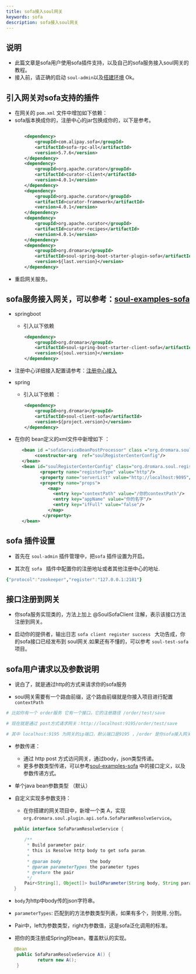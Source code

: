 ```yaml
---
title: sofa接入soul网关
keywords: sofa
description: sofa接入soul网关
---
```


## 说明

* 此篇文章是sofa用户使用sofa插件支持，以及自己的sofa服务接入soul网关的教程。
* 接入前，请正确的启动 `soul-admin`以及[搭建环境](../soul-set-up) Ok。

## 引入网关对sofa支持的插件

* 在网关的 `pom.xml` 文件中增加如下依赖：
* sofa版本换成你的，注册中心的jar包换成你的，以下是参考。

 ```xml

	    <dependency>
            <groupId>com.alipay.sofa</groupId>
            <artifactId>sofa-rpc-all</artifactId>
            <version>5.7.6</version>
        </dependency>
        <dependency>
            <groupId>org.apache.curator</groupId>
            <artifactId>curator-client</artifactId>
            <version>4.0.1</version>
        </dependency>
        <dependency>
            <groupId>org.apache.curator</groupId>
            <artifactId>curator-framework</artifactId>
            <version>4.0.1</version>
        </dependency>
        <dependency>
            <groupId>org.apache.curator</groupId>
            <artifactId>curator-recipes</artifactId>
            <version>4.0.1</version>
        </dependency>
        <dependency>
            <groupId>org.dromara</groupId>
            <artifactId>soul-spring-boot-starter-plugin-sofa</artifactId>
            <version>${last.version}</version>
        </dependency>

  ```

* 重启网关服务。

## sofa服务接入网关，可以参考：[soul-examples-sofa](https://github.com/dromara/soul/tree/master/soul-examples/soul-examples-sofa)

 * springboot

    * 引入以下依赖
 ```xml
        <dependency>
            <groupId>org.dromara</groupId>
            <artifactId>soul-spring-boot-starter-client-sofa</artifactId>
            <version>${soul.version}</version>
        </dependency>
 ```

  * 注册中心详细接入配置请参考：[注册中心接入](../register-center-access)

* spring

   * 引入以下依赖 ：
   
 ```xml
        <dependency>
            <groupId>org.dromara</groupId>
            <artifactId>soul-client-sofa</artifactId>
            <version>${project.version}</version>
        </dependency>
   ```
   * 在你的 bean定义的xml文件中新增如下 ：
  ```xml
        <bean id ="sofaServiceBeanPostProcessor" class ="org.dromara.soul.client.sofa.SofaServiceBeanPostProcessor">
             <constructor-arg  ref="soulRegisterCenterConfig"/>
        </bean>
        <bean id="soulRegisterCenterConfig" class="org.dromara.soul.register.common.config.SoulRegisterCenterConfig">
               <property name="registerType" value="http"/>
               <property name="serverList" value="http://localhost:9095"/>
               <property name="props">
                  <map>
                    <entry key="contextPath" value="/你的contextPath"/>
                    <entry key="appName" value="你的名字"/>
                    <entry key="ifFull" value="false"/>
                  </map>
                </property>
        </bean>
   ```

## sofa 插件设置

* 首先在 `soul-admin` 插件管理中，把`sofa` 插件设置为开启。

* 其次在 `sofa ` 插件中配置你的注册地址或者其他注册中心的地址.

```yaml
{"protocol":"zookeeper","register":"127.0.0.1:2181"}
```

## 接口注册到网关

* 你sofa服务实现类的，方法上加上 @SoulSofaClient 注解，表示该接口方法注册到网关。

* 启动你的提供者，输出日志 `sofa client register success ` 大功告成，你的sofa接口已经发布到 soul网关.如果还有不懂的，可以参考 `soul-test-sofa`项目。

## sofa用户请求以及参数说明

* 说白了，就是通过http的方式来请求你的sofa服务

* soul网关需要有一个路由前缀，这个路由前缀就是你接入项目进行配置 `contextPath`

```yaml
# 比如你有一个 order服务 它有一个接口，它的注册路径 /order/test/save

# 现在就是通过 post方式请求网关：http://localhost:9195/order/test/save

# 其中 localhost:9195 为网关的ip端口，默认端口是9195 ，/order 是你sofa接入网关配置的 contextPath
```

* 参数传递：

   * 通过 http post 方式访问网关，通过body，json类型传递。
   * 更多参数类型传递，可以参考[soul-examples-sofa](https://github.com/dromara/soul/tree/master/soul-examples/soul-examples-sofa) 中的接口定义，以及参数传递方式。

* 单个java bean参数类型 （默认）
* 自定义实现多参数支持：
  * 在你搭建的网关项目中，新增一个类 A，实现 `org.dromara.soul.plugin.api.sofa.SofaParamResolveService`。

 ```java
    public interface SofaParamResolveService {
    
        /**
         * Build parameter pair.
         * this is Resolve http body to get sofa param.
         *
         * @param body           the body
         * @param parameterTypes the parameter types
         * @return the pair
         */
        Pair<String[], Object[]> buildParameter(String body, String parameterTypes);
    }
  ```

  * `body`为http中body传的json字符串。

  *  `parameterTypes`: 匹配到的方法参数类型列表，如果有多个，则使用`,`分割。

  *  Pair中，left为参数类型，right为参数值，这是sofa泛化调用的标准。

  * 把你的类注册成Spring的bean，覆盖默认的实现。

 ```java
    @Bean
     public SofaParamResolveService A() {
             return new A();
     }
  ```
